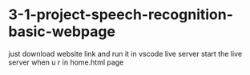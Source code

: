 # 3-1-project-speech-recognition-basic-webpage
just download website link and run it in vscode live server
start the live server when u r in home.html page
